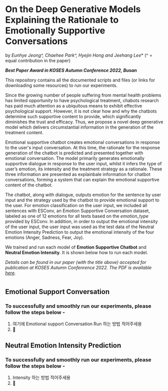 # On the Deep Generative Models Explaining the Rationale to Emotionally Supportive Conversations

by *Eunhye Jeong^, Chaehee Park^, Hyejin Hong and Jeehang Lee** (^ = equal contribution in the paper)

***Best Paper Award in KOSES Autumn Conference 2022, Busan***

This repository contains all the documented scripts and files (or links for downloading some resources) to run our experiments.

Since the growing number of people suffering from mental health problems has limited opportunity to have psychological treatment, chabots research has paid much attention as a ubiquitous means to exhibit effective psychological support. However, it is not clear how and why the chatbots determine such supportive content to provide, which significantly diminishes the trust and efficacy. Thus, we propose a novel deep generative model which delivers circumstantial information in the generation of the treatment content.

Emotional supportive chatbot creates emotional conversations in response to the user's input conversation. At this time, the rationale for the response generation of the chatbot is predicted and presented together with emotional conversation. The model primarily generates emotionally supportive dialogue in response to the user input, whilst it infers the type of user’s emotion, its intensity and the treatment strategy as a rationale. These three information are presented as explainbale information for chatbot conversations, forming a system that can explain the emotional supportive content of the chatbot.

The chatbot, along with dialogue, outputs emotion for the sentence by user input and the strategy used by the chatbot to provide emotional support to the user. For emotion classification on the user input, we included all sentences with ESConv, an Emotion Supportive Conversation dataset, labeled as one of 12 emotions for all texts based on the *emotion_type* provided by ESConv. In addition, in order to output the emotional intensity of the user input, the user input was used as the test data of the Neutral Emotion Intensity Prediction to output the emotional intensity of the four emotions (Anger, Sadness, Fear, Joy).

We trained and run each model of **Emotion Supportive Chatbot** and **Neutral Emotion Intensity**. It is shown below how to run each model.

*Details can be found in our paper (with the title above) accepted for publication at KOSES Autumn Confenrence 2022. The PDF is available [here](https://drive.google.com/file/d/15Q02Gsxfv0eDoLHcsyffxQ0fhC9klhR-/view?usp=sharing).*
#

## Emotional Support Conversation
### To successfully and smoothly run our experiments, please follow the steps below - 

1. 여기에 Emotional support Conversation Run 하는 방법 적어주세용
2. 🖤


## Neutral Emotion Intensity Prediction
### To successfully and smoothly run our experiments, please follow the steps below - 

1. Intensity 하는 방법 적어주세용
2. 🖤
